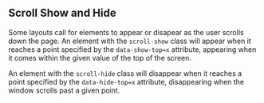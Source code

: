## Scroll Show and Hide
Some layouts call for elements to appear or disapear as the user scrolls down the page. An element with the `scroll-show` class will appear when it reaches a point specified by the `data-show-top=x` attribute, appearing when it comes within the given value of the top of the screen.

An element with the `scroll-hide` class will disappear when it reaches a point specified by the `data-hide-top=x` attribute, disappearing when the window scrolls past a given point.


